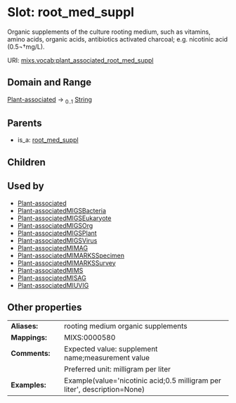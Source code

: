 
# Slot: root_med_suppl


Organic supplements of the culture rooting medium, such as vitamins, amino acids, organic acids, antibiotics activated charcoal; e.g. nicotinic acid (0.5¬†mg/L).

URI: [mixs.vocab:plant_associated_root_med_suppl](https://w3id.org/mixs/vocab/plant_associated_root_med_suppl)


## Domain and Range

[Plant-associated](Plant-associated.md) &#8594;  <sub>0..1</sub> [String](types/String.md)

## Parents

 *  is_a: [root_med_suppl](root_med_suppl.md)

## Children


## Used by

 * [Plant-associated](Plant-associated.md)
 * [Plant-associatedMIGSBacteria](Plant-associatedMIGSBacteria.md)
 * [Plant-associatedMIGSEukaryote](Plant-associatedMIGSEukaryote.md)
 * [Plant-associatedMIGSOrg](Plant-associatedMIGSOrg.md)
 * [Plant-associatedMIGSPlant](Plant-associatedMIGSPlant.md)
 * [Plant-associatedMIGSVirus](Plant-associatedMIGSVirus.md)
 * [Plant-associatedMIMAG](Plant-associatedMIMAG.md)
 * [Plant-associatedMIMARKSSpecimen](Plant-associatedMIMARKSSpecimen.md)
 * [Plant-associatedMIMARKSSurvey](Plant-associatedMIMARKSSurvey.md)
 * [Plant-associatedMIMS](Plant-associatedMIMS.md)
 * [Plant-associatedMISAG](Plant-associatedMISAG.md)
 * [Plant-associatedMIUVIG](Plant-associatedMIUVIG.md)

## Other properties

|  |  |  |
| --- | --- | --- |
| **Aliases:** | | rooting medium organic supplements |
| **Mappings:** | | MIXS:0000580 |
| **Comments:** | | Expected value: supplement name;measurement value |
|  | | Preferred unit: milligram per liter |
| **Examples:** | | Example(value='nicotinic acid;0.5 milligram per liter', description=None) |

